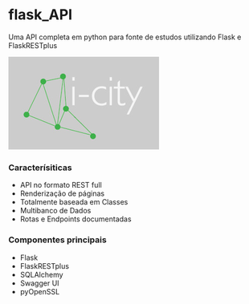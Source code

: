 # flask_API
Uma API completa em python para fonte de estudos utilizando Flask e FlaskRESTplus

![](https://github.com/AlcindoSchleder/flask_API/blob/master/logo.jpg)


### Caracterísiticas

* API no formato REST full
* Renderização de páginas
* Totalmente baseada em Classes
* Multibanco de Dados
* Rotas e Endpoints documentadas

### Componentes principais

* Flask
* FlaskRESTplus
* SQLAlchemy
* Swagger UI
* pyOpenSSL
